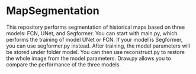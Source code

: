 # MapSegmentation
This repository performs segmentation of historical maps based on three models: FCN, UNet, and Segformer. You can start with main.py, which performs the training of model UNet or FCN. If your model is Segformer, you can use segformer.py instead. After training, the model parameters will be stored under folder model. You can then use reconstruct.py to restore the whole image from the model parameters. Draw.py allows you to compare the performance of the three models.
